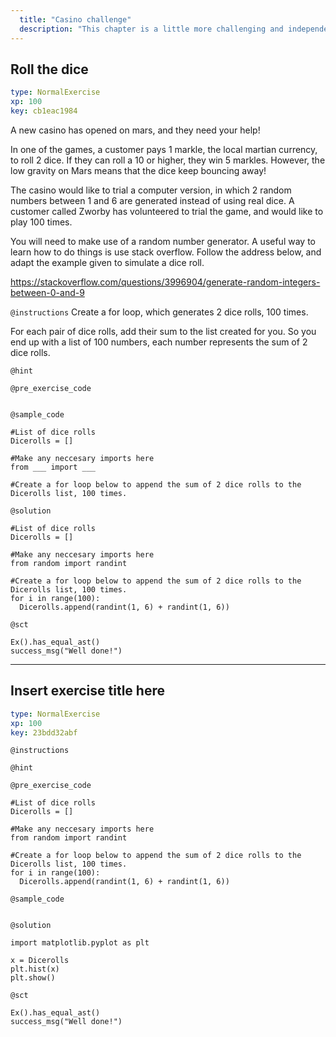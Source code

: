 ```yaml
---
  title: "Casino challenge"
  description: "This chapter is a little more challenging and independent. You are tasked with helping a casino who have a few issues with rolling dice. Rather than being told how to do something, you will need to use stack exchange to work it out yourself, which is a good way to work things out in future. "
---
```


## Roll the dice

```yaml
type: NormalExercise 
xp: 100 
key: cb1eac1984   
```


A new casino has opened on mars, and they need your help! 

In one of the games, a customer pays 1 markle, the local martian currency, to roll 2 dice. If they can roll a 10 or higher, they win 5 markles. However, the low gravity on Mars means that the dice keep bouncing away! 

The casino would like to trial a computer version, in which 2 random numbers between 1 and 6 are generated instead of using real dice. A customer called Zworby has volunteered to trial the game, and would like to play 100  times.

You will need to make use of a random number generator. A useful way to learn how to do things is use stack overflow. Follow the address below, and adapt the example given to simulate a dice roll.

https://stackoverflow.com/questions/3996904/generate-random-integers-between-0-and-9


`@instructions`
Create a for loop, which generates 2 dice rolls, 100 times.

For each pair of dice rolls, add their sum to the list created for you. So you end up with a list of 100 numbers, each number represents the sum of 2 dice rolls.

`@hint`


`@pre_exercise_code`

```{python}

```


`@sample_code`

```{python}
#List of dice rolls
Dicerolls = []

#Make any neccesary imports here
from ___ import ___

#Create a for loop below to append the sum of 2 dice rolls to the Dicerolls list, 100 times.
```

`@solution`

```{python}
#List of dice rolls
Dicerolls = []

#Make any neccesary imports here
from random import randint

#Create a for loop below to append the sum of 2 dice rolls to the Dicerolls list, 100 times.
for i in range(100):
  Dicerolls.append(randint(1, 6) + randint(1, 6))

```

`@sct`

```{python}
Ex().has_equal_ast()
success_msg("Well done!")
```

---

## Insert exercise title here

```yaml
type: NormalExercise 
xp: 100 
key: 23bdd32abf   
```





`@instructions`


`@hint`


`@pre_exercise_code`

```{python}
#List of dice rolls
Dicerolls = []

#Make any neccesary imports here
from random import randint

#Create a for loop below to append the sum of 2 dice rolls to the Dicerolls list, 100 times.
for i in range(100):
  Dicerolls.append(randint(1, 6) + randint(1, 6))

```

`@sample_code`

```{python}

```


`@solution`

```{python}
import matplotlib.pyplot as plt

x = Dicerolls
plt.hist(x)
plt.show()
```

`@sct`

```{python}
Ex().has_equal_ast()
success_msg("Well done!")
```

